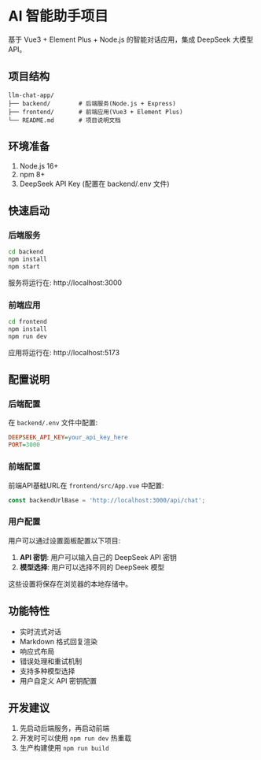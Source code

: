 # AI 智能助手项目

基于 Vue3 + Element Plus + Node.js 的智能对话应用，集成 DeepSeek 大模型 API。

## 项目结构

```
llm-chat-app/
├── backend/        # 后端服务(Node.js + Express)
├── frontend/       # 前端应用(Vue3 + Element Plus)
└── README.md       # 项目说明文档
```

## 环境准备

1. Node.js 16+
2. npm 8+
3. DeepSeek API Key (配置在 backend/.env 文件)

## 快速启动

### 后端服务

```bash
cd backend
npm install
npm start
```

服务将运行在: http://localhost:3000

### 前端应用

```bash
cd frontend
npm install
npm run dev
```

应用将运行在: http://localhost:5173

## 配置说明

### 后端配置

在 `backend/.env` 文件中配置:

```ini
DEEPSEEK_API_KEY=your_api_key_here
PORT=3000
```

### 前端配置

前端API基础URL在 `frontend/src/App.vue` 中配置:

```javascript
const backendUrlBase = 'http://localhost:3000/api/chat';
```

### 用户配置

用户可以通过设置面板配置以下项目:

1. **API 密钥**: 用户可以输入自己的 DeepSeek API 密钥
2. **模型选择**: 用户可以选择不同的 DeepSeek 模型

这些设置将保存在浏览器的本地存储中。

## 功能特性

- 实时流式对话
- Markdown 格式回复渲染
- 响应式布局
- 错误处理和重试机制
- 支持多种模型选择
- 用户自定义 API 密钥配置

## 开发建议

1. 先启动后端服务，再启动前端
2. 开发时可以使用 `npm run dev` 热重载
3. 生产构建使用 `npm run build`
